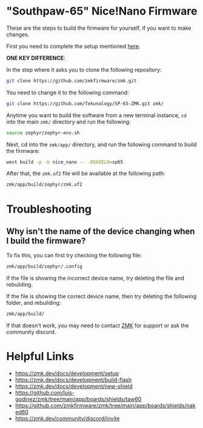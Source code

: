 # "Southpaw-65" Nice!Nano Firmware
These are the steps to build the firmware for yourself, if you want to make changes.

First you need to complete the setup mentioned [here](https://zmk.dev/docs/development/setup).

**ONE KEY DIFFERENCE**:

In the step where it asks you to clone the following repository:
```bash
git clone https://github.com/zmkfirmware/zmk.git
```

You need to change it to the following command:
```bash
git clone https://github.com/Tekunalogy/SP-65-ZMK.git zmk/
```

Anytime you want to build the software from a new terminal instance, `cd` into the main `zmk/` directory and run the following:
```bash
source zephyr/zephyr-env.sh
```

Next, cd into the `zmk/app/` directory, and run the following command to build the firmware:
```bash
west build -p -b nice_nano -- -DSHIELD=sp65
```

After that, the `zmk.uf2` file will be available at the following path:
```bash
zmk/app/build/zephyr/zmk.uf2
```

# Troubleshooting
## Why isn't the name of the device changing when I build the firmware?
To fix this, you can first try checking the following file:
```bash
zmk/app/build/zephyr/.config
```

If the file is showing the incorrect device name, try deleting the file and rebuilding.

If the file is showing the correct device name, then try deleting the following folder, and rebuilding:
```bash
zmk/app/build/
```
If that doesn't work, you may need to contact [ZMK](https://zmk.dev) for support or ask the community discord.

# Helpful Links
- https://zmk.dev/docs/development/setup
- https://zmk.dev/docs/development/build-flash
- https://zmk.dev/docs/development/new-shield
- https://github.com/luis-godinez/zmk/tree/main/app/boards/shields/taw60
- https://github.com/zmkfirmware/zmk/tree/main/app/boards/shields/naked60
- https://zmk.dev/community/discord/invite
